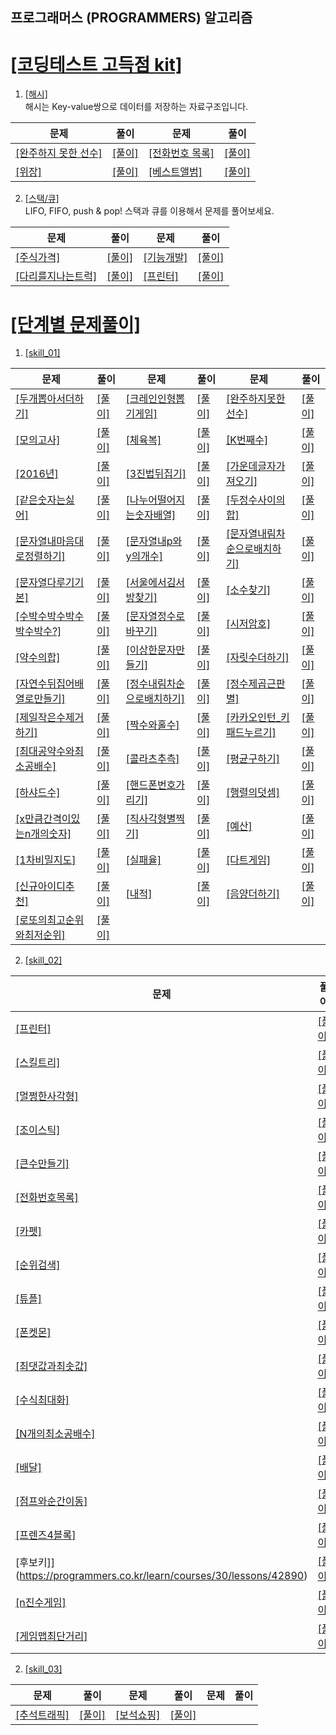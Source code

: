 ## 프로그래머스 (PROGRAMMERS) 알고리즘
# [[코딩테스트 고득점 kit]](https://programmers.co.kr/learn/challenges?tab=algorithm_practice_kit)

1. [[해시]](https://programmers.co.kr/learn/courses/30/parts/12077)   
해시는 Key-value쌍으로 데이터를 저장하는 자료구조입니다.
   
문제 | 풀이 | 문제 | 풀이
---- | ---- | ---- | ---- 
[[완주하지 못한 선수]](https://programmers.co.kr/learn/courses/30/lessons/42576) | [[풀이]](./src//python/코딩테스트_고득점_kit/해시/완주하지못한선수.py) | [[전화번호 목록]](https://programmers.co.kr/learn/courses/30/lessons/42577) | [[풀이]](./src//python/코딩테스트_고득점_kit/해시/전화번호목록.py) 
[[위장]](https://programmers.co.kr/learn/courses/30/lessons/42578) | [[풀이]](./src//python/코딩테스트_고득점_kit/해시/위장.py) | [[베스트앨범]](https://programmers.co.kr/learn/courses/30/lessons/42579) | [[풀이]](./src//python/코딩테스트_고득점_kit/해시/베스트앨범.py) 


2. [[스택/큐]](https://programmers.co.kr/learn/courses/30/parts/12081)   
LIFO, FIFO, push & pop! 스택과 큐를 이용해서 문제를 풀어보세요.  
   
문제 | 풀이 | 문제 | 풀이
---- | ---- | ---- | ----
[[주식가격]](https://programmers.co.kr/learn/courses/30/lessons/42584) | [[풀이]](./src/python/코딩테스트_고득점_kit/스택_큐/주식가격.py) | [[기능개발]](https://programmers.co.kr/learn/courses/30/lessons/42586) | [[풀이]](./src/python/코딩테스트_고득점_kit/스택_큐/기능개발.py)
[[다리를지나는트럭]](https://programmers.co.kr/learn/courses/30/lessons/42583) | [[풀이]](./src/python/코딩테스트_고득점_kit/스택_큐/다리를지나는트럭.py) | [[프린터]](https://programmers.co.kr/learn/courses/30/lessons/42587) | [[풀이]](./src/python/코딩테스트_고득점_kit/스택_큐/프린터.py)


# [[단계별 문제풀이]](https://programmers.co.kr/learn/challenges?tab=all_challenges)

1. [[skill_01]](https://programmers.co.kr/learn/challenges)
   
문제 | 풀이 | 문제 | 풀이 | 문제 | 풀이   
---- | ---- | ---- | ---- | ---- | ----   
[[두개뽑아서더하기]](https://programmers.co.kr/learn/courses/30/lessons/68644) | [[풀이]](./src/python/스킬테스트/level01/두개뽑아서더하기.py) | [[크레인인형뽑기게임]](https://programmers.co.kr/learn/courses/30/lessons/64061) | [[풀이]](./src/python/스킬테스트/level01/크레인인형뽑기게임.py) | [[완주하지못한선수]](https://programmers.co.kr/learn/courses/30/lessons/42576)   | [[풀이]](./src/python/스킬테스트/level01/완주하지못한선수.py)  
[[모의고사]](https://programmers.co.kr/learn/courses/30/lessons/42840) | [[풀이]](./src/python/스킬테스트/level01/모의고사.py) | [[체육복]](https://programmers.co.kr/learn/courses/30/lessons/42862) | [[풀이]](./src/python/스킬테스트/level01/체육복.py) | [[K번째수]](https://programmers.co.kr/learn/courses/30/lessons/42748) | [[풀이]](./src/python/스킬테스트/level01/K번째수.py)  
[[2016년]](https://programmers.co.kr/learn/courses/30/lessons/12901) | [[풀이]](./src/python/스킬테스트/level01/2016년.py) | [[3진법뒤집기]](https://programmers.co.kr/learn/courses/30/lessons/68935) | [[풀이]](./src/python/스킬테스트/level01/3진법뒤집기.py) | [[가운데글자가져오기]](https://programmers.co.kr/learn/courses/30/lessons/12903) | [[풀이]](./src/python/스킬테스트/level01/가운데글자가져오기.py)
[[같은숫자는싫어]](https://programmers.co.kr/learn/courses/30/lessons/12906) | [[풀이]](./src/python/스킬테스트/level01/같은숫자는싫어.py) | [[나누어떨어지는숫자배열]](https://programmers.co.kr/learn/courses/30/lessons/12910) | [[풀이]](./src/python/스킬테스트/level01/나누어떨어지는숫자배열.py) | [[두정수사이의합]](https://programmers.co.kr/learn/courses/30/lessons/12912) | [[풀이]](./src/python/스킬테스트/level01/두정수사이의합.py)
[[문자열내마음대로정렬하기]](https://programmers.co.kr/learn/courses/30/lessons/12915) | [[풀이]](./src/python/스킬테스트/level01/문자열내마음대로정렬하기.py) | [[문자열내p와y의개수]](https://programmers.co.kr/learn/courses/30/lessons/12916) | [[풀이]](./src/python/스킬테스트/level01/문자열내p와y의개수.py) | [[문자열내림차순으로배치하기]](https://programmers.co.kr/learn/courses/30/lessons/12917) | [[풀이]](./src/python/스킬테스트/level01/문자열내림차순으로배치하기.py)
[[문자열다루기기본]](https://programmers.co.kr/learn/courses/30/lessons/12917) | [[풀이]](./src/python/스킬테스트/level01/문자열다루기기본.py) | [[서울에서김서방찾기]](https://programmers.co.kr/learn/courses/30/lessons/12919) | [[풀이]](./src/python/스킬테스트/level01/서울에서김서방찾기.py) | [[소수찾기]](https://programmers.co.kr/learn/courses/30/lessons/12921) | [[풀이]](./src/python/스킬테스트/level01/소수찾기.py) |
 [[수박수박수박수박수박수?]](https://programmers.co.kr/learn/courses/30/lessons/12922) | [[풀이]](./src/python/스킬테스트/level01/수박수박수박수박수박수.py) | [[문자열정수로바꾸기]](https://programmers.co.kr/learn/courses/30/lessons/12925) | [[풀이]](./src/python/스킬테스트/level01/문자열정수로바꾸기.py) | [[시저암호]](https://programmers.co.kr/learn/courses/30/lessons/12926) | [[풀이]](./src/python/스킬테스트/level01/시저암호.py) 
[[약수의합]](https://programmers.co.kr/learn/courses/30/lessons/12928) | [[풀이]](./src/python/스킬테스트/level01/약수의합.py) | [[이상한문자만들기]](https://programmers.co.kr/learn/courses/30/lessons/12930) | [[풀이]](./src/python/스킬테스트/level01/이상한문자만들기.py) | [[자릿수더하기]](https://programmers.co.kr/learn/courses/30/lessons/12931) | [[풀이]](./src/python/스킬테스트/level01/자릿수더하기.py) 
[[자연수뒤집어배열로만들기]](https://programmers.co.kr/learn/courses/30/lessons/12932) | [[풀이]](./src/python/스킬테스트/level01/자연수뒤집어배열로만들기.py) | [[정수내림차순으로배치하기]](https://programmers.co.kr/learn/courses/30/lessons/12933) | [[풀이]](./src/python/스킬테스트/level01/정수내림차순으로배치하기.py) | [[정수제곱근판별]](https://programmers.co.kr/learn/courses/30/lessons/12934) | [[풀이]](./src/python/스킬테스트/level01/정수제곱근판별.py)
[[제일작은수제거하기]](https://programmers.co.kr/learn/courses/30/lessons/12935 ) | [[풀이]](./src/python/스킬테스트/level01/제일작은수제거하기.py) | [[짝수와홀수]](https://programmers.co.kr/learn/courses/30/lessons/12937) | [[풀이]](./src/python/스킬테스트/level01/짝수와홀수.py) | [[카카오인턴_키패드누르기]](https://programmers.co.kr/learn/courses/30/lessons/67256) | [[풀이]](./src/python/스킬테스트/level01/카카오인턴_키패드누르기.py)
[[최대공약수와최소공배수]](https://programmers.co.kr/learn/courses/30/lessons/12940) | [[풀이]](./src/python/스킬테스트/level01/최대공약수와최소공배수.py) | [[콜라츠추측]](https://programmers.co.kr/learn/courses/30/lessons/12943) | [[풀이]](./src/python/스킬테스트/level01/콜라츠추측.py) | [[평균구하기]](https://programmers.co.kr/learn/courses/30/lessons/12944) | [[풀이]](./src/python/스킬테스트/level01/평균구하기.py)
[[하샤드수]](https://programmers.co.kr/learn/courses/30/lessons/12947) | [[풀이]](./src/python/스킬테스트/level01/하샤드수.py) | [[핸드폰번호가리기]](https://programmers.co.kr/learn/courses/30/lessons/12948) | [[풀이]](./src/python/스킬테스트/level01/핸드폰번호가리기.py) | [[행렬의덧셈]](https://programmers.co.kr/learn/courses/30/lessons/12950) | [[풀이]](./src/python/스킬테스트/level01/행렬의덧셈.py)
[[x만큼간격이있는n개의숫자]](https://programmers.co.kr/learn/courses/30/lessons/12954) | [[풀이]](./src/python/스킬테스트/level01/x만큼간격이있는n개의숫자.py) | [[직사각형별찍기]](https://programmers.co.kr/learn/courses/30/lessons/12969) | [[풀이]](./src/python/스킬테스트/level01/직사각형별찍기.py) | [[예산]](https://programmers.co.kr/learn/courses/30/lessons/12982) | [[풀이]](./src/python/스킬테스트/level01/예산.py)
[[1차비밀지도]](https://programmers.co.kr/learn/courses/30/lessons/17681) | [[풀이]](./src/python/스킬테스트/level01/1차비밀지도.py) | [[실패율]](https://programmers.co.kr/learn/courses/30/lessons/42889) | [[풀이]](./src/python/스킬테스트/level01/실패율.py) | [[다트게임]](https://programmers.co.kr/learn/courses/30/lessons/17682) | [[풀이]](./src/python/스킬테스트/level01/다트게임.py)   
[[신규아이디추천]](https://programmers.co.kr/learn/courses/30/lessons/72410) | [[풀이]](./src/python/스킬테스트/level01/신규아이디추천.py) | [[내적]](https://programmers.co.kr/learn/courses/30/lessons/70128) | [[풀이]](./src/python/스킬테스트/level01/내적.py) |  [[음양더하기]](https://programmers.co.kr/learn/courses/30/lessons/76501) | [[풀이]](./src/python/스킬테스트/level01/음양더하기.py)   
[[로또의최고순위와최저순위]](https://programmers.co.kr/learn/courses/30/lessons/77484) | [[풀이]](./src/python/스킬테스트/level01/로또의최고순위와최저순위.py)   

2. [[skill_02]](https://programmers.co.kr/learn/challenges)
   
문제 | 풀이 | 문제 | 풀이 | 문제 | 풀이   
---- | ---- | ---- | ---- | ---- | ---- 
[[프린터]](https://programmers.co.kr/learn/courses/30/lessons/42587) | [[풀이]](./src/python/스킬테스트/level02/프린터.py) | [[124나라의숫자]](https://programmers.co.kr/learn/courses/30/lessons/12899) | [[풀이]](./src/python/스킬테스트/level02/124나라의숫자.py) | [[주식가격]](https://programmers.co.kr/learn/courses/30/lessons/42584) | [[풀이]](./src/python/스킬테스트/level02/주식가격.py)
[[스킬트리]](https://programmers.co.kr/learn/courses/30/lessons/49993) | [[풀이]](./src/python/스킬테스트/level02/스킬트리.py) | [[다리를지나는트럭]](https://programmers.co.kr/learn/courses/30/lessons/42583) | [[풀이]](./src/python/스킬테스트/level02/다리를지나는트럭.py) | [[기능개발]](https://programmers.co.kr/learn/courses/30/lessons/42586) | [[풀이]](./src/python/스킬테스트/level02/기능개발.py) 
[[멀쩡한사각형]](https://programmers.co.kr/learn/courses/30/lessons/62048) | [[풀이]](./src/python/스킬테스트/level02/멀쩡한사각형.py) | [[문자열압축]](https://programmers.co.kr/learn/courses/30/lessons/60057) | [[풀이]](./src/python/스킬테스트/level02/문자열압축.py) | [[가장큰수]](https://programmers.co.kr/learn/courses/30/lessons/42746) | [[풀이]](./src/python/스킬테스트/level02/가장큰수.py) 
[[조이스틱]](https://programmers.co.kr/learn/courses/30/lessons/42860) | [[풀이]](./src/python/스킬테스트/level02/조이스틱.py) | [[괄호변환]](https://programmers.co.kr/learn/courses/30/lessons/60058) | [[풀이]](./src/python/스킬테스트/level02/괄호변환.py) | [[소수찾기]](https://programmers.co.kr/learn/courses/30/lessons/42839) | [[풀이]](./src/python/스킬테스트/level02/소수찾기.py) 
[[큰수만들기]](https://programmers.co.kr/learn/courses/30/lessons/42883) | [[풀이]](./src/python/스킬테스트/level02/큰수만들기.py) | [[더맵게]](https://programmers.co.kr/learn/courses/30/lessons/42626) | [[풀이]](./src/python/스킬테스트/level02/더맵게.py) | [[H_index]](https://programmers.co.kr/learn/courses/30/lessons/42747) | [[풀이]](./src/python/스킬테스트/level02/H_index.py)   
[[전화번호목록]](https://programmers.co.kr/learn/courses/30/lessons/42577) | [[풀이]](./src/python/스킬테스트/level02/전화번호목록.py) | [[위장]](https://programmers.co.kr/learn/courses/30/lessons/42578) | [[풀이]](./src/python/스킬테스트/level02/위장.py) | [[구명보트]](https://programmers.co.kr/learn/courses/30/lessons/42885) | [[풀이]](./src/python/스킬테스트/level02/구명보트.py)   
[[카펫]](https://programmers.co.kr/learn/courses/30/lessons/42842) | [[풀이]](./src/python/스킬테스트/level02/카펫.py) | [[타겟넘버]](https://programmers.co.kr/learn/courses/30/lessons/43165?language=python3) | [[풀이]](./src/python/스킬테스트/level02/타겟넘버.py) | [[쿼드압축후개수세기]](https://programmers.co.kr/learn/courses/30/lessons/68936) | [[풀이]](./src/python/스킬테스트/level02/쿼드압축후개수세기.py)   
[[순위검색]](https://programmers.co.kr/learn/courses/30/lessons/72412) | [[풀이]](./src/python/스킬테스트/level02/순위검색.py) | [[가장큰정사각형찾기]](https://programmers.co.kr/learn/courses/30/lessons/12905) | [[풀이]](./src/python/스킬테스트/level02/가장큰정사각형찾기.py) | [[올바른괄호]](https://programmers.co.kr/learn/courses/30/lessons/12909) | [[풀이]](./src/python/스킬테스트/level02/올바른괄호.py)
[[튜플]](https://programmers.co.kr/learn/courses/30/lessons/64065) | [[풀이]](./src/python/스킬테스트/level02/튜플.py) | [[다음큰숫자]](https://programmers.co.kr/learn/courses/30/lessons/12911) | [[풀이]](./src/python/스킬테스트/level02/다음큰숫자.py) | [[땅따먹기]](https://programmers.co.kr/learn/courses/30/lessons/12913) | [[풀이]](./src/python/스킬테스트/level02/땅따먹기.py)   
[[폰켓몬]](https://programmers.co.kr/learn/courses/30/lessons/1845) | [[풀이]](./src/python/스킬테스트/level02/폰켓몬.py) | [[숫자의표현]](https://programmers.co.kr/learn/courses/30/lessons/12924) | [[풀이]](./src/python/스킬테스트/level02/숫자의표현.py) | [[이진변환반복하기]](https://programmers.co.kr/learn/courses/30/lessons/70129) | [[풀이]](./src/python/스킬테스트/level02/이진변환반복하기.py)   
[[최댓값과최솟값]](https://programmers.co.kr/learn/courses/30/lessons/12939) | [[풀이]](./src/python/스킬테스트/level02/최댓값과최솟값.py) | [[최솟값만들기]](https://programmers.co.kr/learn/courses/30/lessons/12941) | [[풀이]](./src/python/스킬테스트/level02/최솟값만들기.py) | [[피보나치수]](https://programmers.co.kr/learn/courses/30/lessons/12945) | [[풀이]](./src/python/스킬테스트/level02/피보나치수.py)   
[[수식최대화]](https://programmers.co.kr/learn/courses/30/lessons/67257) | [[풀이]](./src/python/스킬테스트/level02/수식최대화.py) | [[행렬의곱셈]](https://programmers.co.kr/learn/courses/30/lessons/12949) | [[풀이]](./src/python/스킬테스트/level02/행렬의곱셈.py) | [[JadenCase문자열들기]](https://programmers.co.kr/learn/courses/30/lessons/12951) | [[풀이]](./src/python/스킬테스트/level02/JadenCase문자열들기.py)   
[[N개의최소공배수]](https://programmers.co.kr/learn/courses/30/lessons/12953) | [[풀이]](./src/python/스킬테스트/level02/N개의최소공배수.py) | [[방문길이]](https://programmers.co.kr/learn/courses/30/lessons/49994) | [[풀이]](./src/python/스킬테스트/level02/방문길이.py) | [[짝지어제거하기]](https://programmers.co.kr/learn/courses/30/lessons/12973) | [[풀이]](./src/python/스킬테스트/level02/짝지어제거하기.py)   
[[배달]](https://programmers.co.kr/learn/courses/30/lessons/12978) | [[풀이]](./src/python/스킬테스트/level02/배달.py)   
[[점프와순간이동]](https://programmers.co.kr/learn/courses/30/lessons/12980) | [[풀이]](./src/python/스킬테스트/level02/점프와순간이동.py) | [[영어끝말잇기]](https://programmers.co.kr/learn/courses/30/lessons/12981) | [[풀이]](./src/python/스킬테스트/level02/영어끝말잇기.py) | [[예상대진표]](https://programmers.co.kr/learn/courses/30/lessons/12985) | [[풀이]](./src/python/스킬테스트/level02/예상대진표.py) | [[뉴스클러스터링]](https://programmers.co.kr/learn/courses/30/lessons/17677) | [[풀이]](./src/python/스킬테스트/level02/뉴스클러스터링.py)    
[[프렌즈4블록]](https://programmers.co.kr/learn/courses/30/lessons/17677) | [[풀이]](./src/python/스킬테스트/level02/프렌즈4블록.py) | [[캐시]](https://programmers.co.kr/learn/courses/30/lessons/17680) | [[풀이]](./src/python/스킬테스트/level02/캐시.py) | [[오픈채팅방]](https://programmers.co.kr/learn/courses/30/lessons/17680) | [[풀이]](./src/python/스킬테스트/level02/오픈채팅방.py)   
[후보키]](https://programmers.co.kr/learn/courses/30/lessons/42890) | [[풀이]](./src/python/스킬테스트/level02/후보키.py) | [방금그곡]](https://programmers.co.kr/learn/courses/30/lessons/17683) | [[풀이]](./src/python/스킬테스트/level02/방금그곡.py) | [압축]](https://programmers.co.kr/learn/courses/30/lessons/17684) | [[풀이]](./src/python/스킬테스트/level02/압축.py)  
[[n진수게임]](https://programmers.co.kr/learn/courses/30/lessons/17687) | [[풀이]](./src/python/스킬테스트/level02/n진수게임.py) | [[괄호회전하기]](https://programmers.co.kr/learn/courses/30/lessons/76502) | [[풀이]](./src/python/스킬테스트/level02/괄호회전하기.py) | [[메뉴리뉴얼]](https://programmers.co.kr/learn/courses/30/lessons/72411) | [[풀이]](./src/python/스킬테스트/level02/메뉴리뉴얼.py)   
[[게임맵최단거리]](https://programmers.co.kr/learn/courses/30/lessons/1844) | [[풀이]](./src/python/스킬테스트/level02/게임맵최단거리.py) | [[행렬테두리회전하기]](https://programmers.co.kr/learn/courses/30/lessons/77485) | [[풀이]](./src/python/스킬테스트/level02/행렬테두리회전하기.py)

2. [[skill_03]](https://programmers.co.kr/learn/challenges)
   
문제 | 풀이 | 문제 | 풀이 | 문제 | 풀이   
---- | ---- | ---- | ---- | ---- | ---- 
[[추석트래픽]](https://programmers.co.kr/learn/courses/30/lessons/17676) | [[풀이]](./src/python/스킬테스트/level03/추석트래픽.py) | [[보석쇼핑]](https://programmers.co.kr/learn/courses/30/lessons/67258) | [[풀이]](./src/python/스킬테스트/level03/보석쇼핑.py)